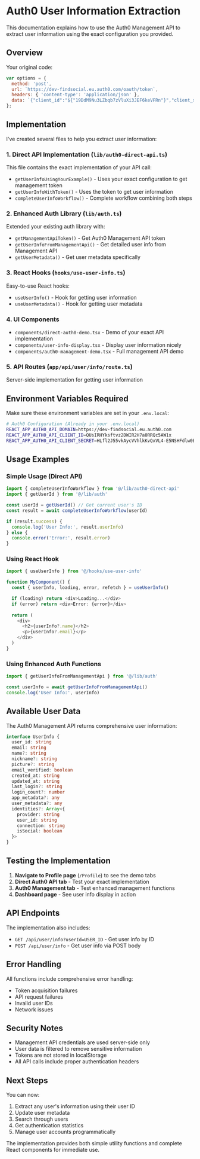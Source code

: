 # Auth0 User Information Extraction

This documentation explains how to use the Auth0 Management API to extract user information using the exact configuration you provided.

## Overview

Your original code:
```javascript
var options = {
  method: 'post',
  url: `https://dev-findsocial.eu.auth0.com/oauth/token`,
  headers: { 'content-type': 'application/json' },
  data: `{"client_id":"${"19DdM9Nu3LZbqb7zVluXi3JEF6keVFRn"}","client_secret":"${"ejl_50g8DlOCGLPcqdTjGEhIfG7H4fsBG5M9OQ-wZ95BPEckCnfixvsSZUO-046Q"}","audience":"https://dev-findsocial.eu.auth0.com/api/v2/","grant_type":"client_credentials"}`,
};
```

## Implementation

I've created several files to help you extract user information:

### 1. Direct API Implementation (`lib/auth0-direct-api.ts`)
This file contains the exact implementation of your API call:
- `getUserInfoUsingYourExample()` - Uses your exact configuration to get management token
- `getUserInfoWithToken()` - Uses the token to get user information
- `completeUserInfoWorkflow()` - Complete workflow combining both steps

### 2. Enhanced Auth Library (`lib/auth.ts`)
Extended your existing auth library with:
- `getManagementApiToken()` - Get Auth0 Management API token
- `getUserInfoFromManagementApi()` - Get detailed user info from Management API
- `getUserMetadata()` - Get user metadata specifically

### 3. React Hooks (`hooks/use-user-info.ts`)
Easy-to-use React hooks:
- `useUserInfo()` - Hook for getting user information
- `useUserMetadata()` - Hook for getting user metadata

### 4. UI Components
- `components/direct-auth0-demo.tsx` - Demo of your exact API implementation
- `components/user-info-display.tsx` - Display user information nicely
- `components/auth0-management-demo.tsx` - Full management API demo

### 5. API Routes (`app/api/user/info/route.ts`)
Server-side implementation for getting user information

## Environment Variables Required

Make sure these environment variables are set in your `.env.local`:

```bash
# Auth0 Configuration (Already in your .env.local)
REACT_APP_AUTH0_API_DOMAIN=https://dev-findsocial.eu.auth0.com
REACT_APP_AUTH0_API_CLIENT_ID=QUsIRHYksftvz2DWIR2H7a0RRQc5AW1x
REACT_APP_AUTH0_API_CLIENT_SECRET=HLfl2J55vkAycVVhlkKvQxVL4-E5NSHFdlw0Bo2EJb2Z5WYxCLVB5IsETHXhvk6X
```

## Usage Examples

### Simple Usage (Direct API)
```typescript
import { completeUserInfoWorkflow } from '@/lib/auth0-direct-api'
import { getUserId } from '@/lib/auth'

const userId = getUserId() // Get current user's ID
const result = await completeUserInfoWorkflow(userId)

if (result.success) {
  console.log('User Info:', result.userInfo)
} else {
  console.error('Error:', result.error)
}
```

### Using React Hook
```typescript
import { useUserInfo } from '@/hooks/use-user-info'

function MyComponent() {
  const { userInfo, loading, error, refetch } = useUserInfo()

  if (loading) return <div>Loading...</div>
  if (error) return <div>Error: {error}</div>
  
  return (
    <div>
      <h2>{userInfo?.name}</h2>
      <p>{userInfo?.email}</p>
    </div>
  )
}
```

### Using Enhanced Auth Functions
```typescript
import { getUserInfoFromManagementApi } from '@/lib/auth'

const userInfo = await getUserInfoFromManagementApi()
console.log('User Info:', userInfo)
```

## Available User Data

The Auth0 Management API returns comprehensive user information:

```typescript
interface UserInfo {
  user_id: string
  email: string
  name?: string
  nickname?: string
  picture?: string
  email_verified: boolean
  created_at: string
  updated_at: string
  last_login?: string
  login_count?: number
  app_metadata?: any
  user_metadata?: any
  identities?: Array<{
    provider: string
    user_id: string
    connection: string
    isSocial: boolean
  }>
}
```

## Testing the Implementation

1. **Navigate to Profile page** (`/Profile`) to see the demo tabs
2. **Direct Auth0 API tab** - Test your exact implementation
3. **Auth0 Management tab** - Test enhanced management functions
4. **Dashboard page** - See user info display in action

## API Endpoints

The implementation also includes:
- `GET /api/user/info?userId=USER_ID` - Get user info by ID
- `POST /api/user/info` - Get user info via POST body

## Error Handling

All functions include comprehensive error handling:
- Token acquisition failures
- API request failures
- Invalid user IDs
- Network issues

## Security Notes

- Management API credentials are used server-side only
- User data is filtered to remove sensitive information
- Tokens are not stored in localStorage
- All API calls include proper authentication headers

## Next Steps

You can now:
1. Extract any user's information using their user ID
2. Update user metadata
3. Search through users
4. Get authentication statistics
5. Manage user accounts programmatically

The implementation provides both simple utility functions and complete React components for immediate use.
